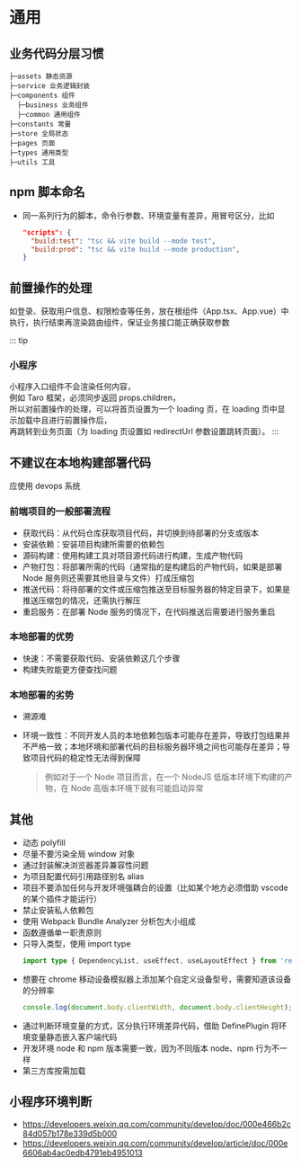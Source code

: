 # 通用

## 业务代码分层习惯

```text
├─assets 静态资源
├─service 业务逻辑封装
├─components 组件
  ├─business 业务组件
  ├─common 通用组件
├─constants 常量
├─store 全局状态
├─pages 页面
├─types 通用类型
├─utils 工具
```

## npm 脚本命名

- 同一系列行为的脚本，命令行参数、环境变量有差异，用冒号区分，比如
  ```json
  "scripts": {
    "build:test": "tsc && vite build --mode test",
    "build:prod": "tsc && vite build --mode production",
  }
  ```

## 前置操作的处理

如登录、获取用户信息、权限检查等任务，放在根组件（App.tsx、App.vue）中执行，执行结束再渲染路由组件，保证业务接口能正确获取参数

::: tip

### 小程序

小程序入口组件不会渲染任何内容，  
例如 Taro 框架，必须同步返回 props.children，  
所以对前置操作的处理，可以将首页设置为一个 loading 页，在 loading 页中显示加载中且进行前置操作后，  
再跳转到业务页面（为 loading 页设置如 redirectUrl 参数设置跳转页面）。
:::

## 不建议在本地构建部署代码

应使用 devops 系统

### 前端项目的一般部署流程

- 获取代码：从代码仓库获取项目代码，并切换到待部署的分支或版本
- 安装依赖：安装项目构建所需要的依赖包
- 源码构建：使用构建工具对项目源代码进行构建，生成产物代码
- 产物打包：将部署所需的代码（通常指的是构建后的产物代码，如果是部署 Node 服务则还需要其他目录与文件）打成压缩包
- 推送代码：将待部署的文件或压缩包推送至目标服务器的特定目录下，如果是推送压缩包的情况，还需执行解压
- 重启服务：在部署 Node 服务的情况下，在代码推送后需要进行服务重启

### 本地部署的优势

- 快速：不需要获取代码、安装依赖这几个步骤
- 构建失败能更方便查找问题

### 本地部署的劣势

- 溯源难
- 环境一致性：不同开发人员的本地依赖包版本可能存在差异，导致打包结果并不严格一致；本地环境和部署代码的目标服务器环境之间也可能存在差异；导致项目代码的稳定性无法得到保障

  > 例如对于一个 Node 项目而言，在一个 NodeJS 低版本环境下构建的产物，在 Node 高版本环境下就有可能启动异常

## 其他

- 动态 polyfill
- 尽量不要污染全局 window 对象
- 通过封装解决浏览器差异兼容性问题
- 为项目配置代码引用路径别名 alias
- 项目不要添加任何与开发环境强耦合的设置（比如某个地方必须借助 vscode 的某个插件才能运行）
- 禁止安装私人依赖包
- 使用 Webpack Bundle Analyzer 分析包大小组成
- 函数遵循单一职责原则
- 只导入类型，使用 import type
  ```typescript
  import type { DependencyList, useEffect, useLayoutEffect } from 'react';
  ```
- 想要在 chrome 移动设备模拟器上添加某个自定义设备型号，需要知道该设备的分辨率
  ```javascript
  console.log(document.body.clientWidth, document.body.clientHeight);
  ```
- 通过判断环境变量的方式，区分执行环境差异代码，借助 DefinePlugin 将环境变量静态嵌入客户端代码
- 开发环境 node 和 npm 版本需要一致，因为不同版本 node、npm 行为不一样
- 第三方库按需加载

## 小程序环境判断

- https://developers.weixin.qq.com/community/develop/doc/000e466b2c84d057b178e339d5b000
- https://developers.weixin.qq.com/community/develop/article/doc/000e6606ab4ac0edb4791eb4951013
